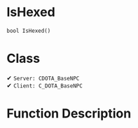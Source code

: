 # IsHexed
```
bool IsHexed()
```
# Class
✔ `Server: CDOTA_BaseNPC`  
✔ `Client: C_DOTA_BaseNPC`  

# Function Description

